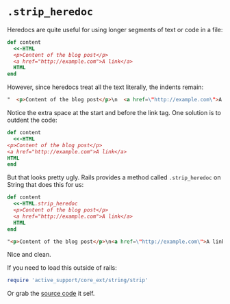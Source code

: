 # `.strip_heredoc`

Heredocs are quite useful for using longer segments of text or code in a file:

```ruby
def content
  <<-HTML
  <p>Content of the blog post</p>
  <a href="http://example.com">A link</a>
  HTML
end
```

However, since heredocs treat all the text literally, the indents remain:

```html
"  <p>Content of the blog post</p>\n  <a href=\"http://example.com\">A link</a>\n"
```

Notice the extra space at the start and before the link tag. One solution is to outdent the code:

```ruby
def content
  <<-HTML
<p>Content of the blog post</p>
<a href="http://example.com">A link</a>
HTML
end
```

But that looks pretty ugly. Rails provides a method called `.strip_heredoc` on String that does this for us:

```ruby
def content
  <<-HTML.strip_heredoc
  <p>Content of the blog post</p>
  <a href="http://example.com">A link</a>
  HTML
end
```

```html
"<p>Content of the blog post</p>\n<a href=\"http://example.com\">A link</a>\n"
```

Nice and clean.

If you need to load this outside of rails:

```ruby
require 'active_support/core_ext/string/strip'
```

Or grab the [source code](https://github.com/rails/rails/blob/b422cda2ebfff4032f4c18271e96ad329c413dcc/activesupport/lib/active_support/core_ext/string/strip.rb#L22-L25) it self.
